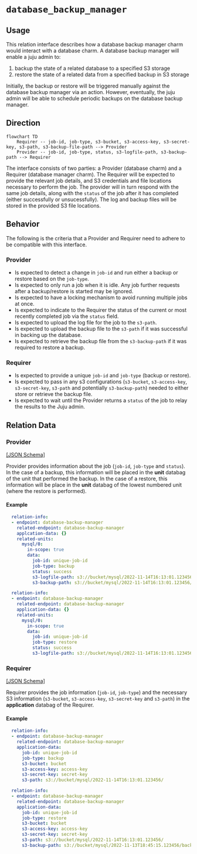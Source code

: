 # `database_backup_manager`

## Usage

This relation interface describes how a database backup manager charm would interact with a database charm. A database backup manager will enable a juju admin to:

1. backup the state of a related database to a specified S3 storage
1. restore the state of a related data from a specified backup in S3 storage

Initially, the backup or restore will be triggered manually against the database backup manager via an action. However, eventually, the juju admin will be able to schedule periodic backups on the database backup manager.

## Direction

```mermaid
flowchart TD
    Requirer -- job-id, job-type, s3-bucket, s3-access-key, s3-secret-key, s3-path, s3-backup-file-path --> Provider
    Provider -- job-id, job-type, status, s3-logfile-path, s3-backup-path --> Requirer
```

The interface consists of two parties: a Provider (database charm) and a Requirer (database manager charm). The Requirer will be expected to provide the relevant job details, and S3 credentials and file locations necessary to perform the job. The provider will in turn respond with the same job details, along with the `status` of the job after it has completed (either successfully or unsucessfully). The log and backup files will be stored in the provided S3 file locations.

## Behavior

The following is the criteria that a Provider and Requirer need to adhere to be compatible with this interface.

### Provider

- Is expected to detect a change in `job-id` and run either a backup or restore based on the `job-type`.
- Is expected to only run a job when it is idle. Any job further requests after a backup/restore is started may be ignored.
- Is expected to have a locking mechanism to avoid running multiple jobs at once.
- Is expected to indicate to the Requirer the status of the current or most recently completed job via the `status` field.
- Is expected to upload the log file for the job to the `s3-path`.
- Is expected to upload the backup file to the `s3-path` if it was successful in backing up the database.
- Is expected to retrieve the backup file from the `s3-backup-path` if it was required to restore a backup.

### Requirer

- Is expected to provide a unique `job-id` and `job-type` (backup or restore).
- Is expected to pass in any s3 configurations (`s3-bucket`, `s3-access-key`, `s3-secret-key`, `s3-path` and potentially `s3-backup-path`) needed to either store or retrieve the backup file.
- Is expected to wait until the Provider returns a `status` of the job to relay the results to the Juju admin.

## Relation Data

### Provider

[\[JSON Schema\]](./schemas/provider.json)

Provider provides information about the job (`job-id`, `job-type` and `status`). In the case of a backup, this information will be placed in the **unit** databag of the unit that performed the backup. In the case of a restore, this information will be place in the **unit** databag of the lowest numbered unit (where the restore is performed).

#### Example
```yaml
  relation-info:
  - endpoint: database-backup-manager
    related-endpoint: database-backup-manager
    applcation-data: {}
    related-units:
      mysql/0:
        in-scope: true
        data:
          job-id: unique-job-id
          job-type: backup
          status: success
          s3-logfile-path: s3://bucket/mysql/2022-11-14T16:13:01.123456/logs/backup.log
          s3-backup-path: s3://bucket/mysql/2022-11-14T16:13:01.123456/backups/mysql.backup
```

```yaml
  relation-info:
  - endpoint: database-backup-manager
    related-endpoint: database-backup-manager
    application-data: {}
    related-units:
      mysql/0:
        in-scope: true
        data:
          job-id: unique-job-id
          job-type: restore
          status: success
          s3-logfile-path: s3://bucket/mysql/2022-11-14T16:13:01.123456/logs/restore.log
```

### Requirer

[\[JSON Schema\]](./schemas/requirer.json)

Requirer provides the job information (`job-id`, `job-type`) and the necessary S3 information (`s3-bucket`, `s3-access-key`, `s3-secret-key` and `s3-path`) in the **application** databag of the Requirer.

#### Example

```yaml
  relation-info:
  - endpoint: database-backup-manager
    related-endpoint: database-backup-manager
    application-data:
      job-id: unique-job-id
      job-type: backup
      s3-bucket: bucket
      s3-access-key: access-key
      s3-secret-key: secret-key
      s3-path: s3://bucket/mysql/2022-11-14T16:13:01.123456/
```

```yaml
  relation-info:
  - endpoint: database-backup-manager
    related-endpoint: database-backup-manager
    application-data:
      job-id: unique-job-id
      job-type: restore
      s3-bucket: bucket
      s3-access-key: access-key
      s3-secret-key: secret-key
      s3-path: s3://bucket/mysql/2022-11-14T16:13:01.123456/
      s3-backup-path: s3://bucket/mysql/2022-11-13T18:45:15.123456/backups/mysql.backup
```
